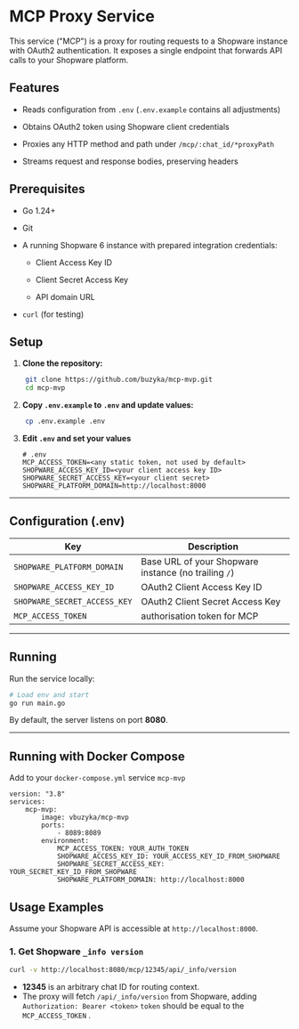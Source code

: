 # MCP Proxy Service

This service ("MCP") is a proxy for routing requests to a Shopware instance with OAuth2 authentication. It exposes a single endpoint that forwards API calls to your Shopware platform.

## Features

- Reads configuration from `.env` (`.env.example` contains all adjustments)

- Obtains OAuth2 token using Shopware client credentials

- Proxies any HTTP method and path under `/mcp/:chat_id/*proxyPath`

- Streams request and response bodies, preserving headers

## Prerequisites

- Go 1.24+

- Git

- A running Shopware 6 instance with prepared integration credentials:

    - Client Access Key ID

    - Client Secret Access Key

    - API domain URL

- `curl` (for testing)

## Setup

1. **Clone the repository:**
```bash
    git clone https://github.com/buzyka/mcp-mvp.git
    cd mcp-mvp
```

2. **Copy `.env.example` to `.env` and update values:**
``` bash
    cp .env.example .env
```

3. **Edit `.env` and set your values**

   ```dotenv
   # .env
   MCP_ACCESS_TOKEN=<any static token, not used by default>
   SHOPWARE_ACCESS_KEY_ID=<your client access key ID>
   SHOPWARE_SECRET_ACCESS_KEY=<your client secret>
   SHOPWARE_PLATFORM_DOMAIN=http://localhost:8000
   ```

---

## Configuration (.env)

| Key                          | Description                                          |
| ---------------------------- | ---------------------------------------------------- |
| `SHOPWARE_PLATFORM_DOMAIN`   | Base URL of your Shopware instance (no trailing `/`) |
| `SHOPWARE_ACCESS_KEY_ID`     | OAuth2 Client Access Key ID                          |
| `SHOPWARE_SECRET_ACCESS_KEY` | OAuth2 Client Secret Access Key                      |
| `MCP_ACCESS_TOKEN`           | authorisation token for MCP                          |

---

## Running

Run the service locally:

```bash
# Load env and start
go run main.go
```

By default, the server listens on port **8080**.

---

## Running with Docker Compose

Add to your `docker-compose.yml` service `mcp-mvp`

```
version: "3.8"
services:
    mcp-mvp:
        image: vbuzyka/mcp-mvp
        ports:
            - 8089:8089
        environment:
            MCP_ACCESS_TOKEN: YOUR_AUTH_TOKEN
            SHOPWARE_ACCESS_KEY_ID: YOUR_ACCESS_KEY_ID_FROM_SHOPWARE
            SHOPWARE_SECRET_ACCESS_KEY: YOUR_SECRET_KEY_ID_FROM_SHOPWARE
            SHOPWARE_PLATFORM_DOMAIN: http://localhost:8000

```

## Usage Examples

Assume your Shopware API is accessible at `http://localhost:8000`.

### 1. Get Shopware `_info version`

```bash
curl -v http://localhost:8080/mcp/12345/api/_info/version
```

* **12345** is an arbitrary chat ID for routing context.
* The proxy will fetch `/api/_info/version` from Shopware, adding `Authorization: Bearer <token>` `token` should be equal to the `MCP_ACCESS_TOKEN` .

